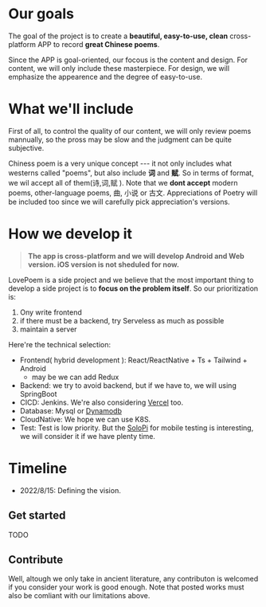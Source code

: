 # Our goals

The goal of the project is to create a **beautiful, easy-to-use, clean** cross-platform APP to record **great Chinese poems**. 

Since the APP is goal-oriented, our focous is the content and design. For content, we will only include these masterpiece. For design, we will emphasize the appearence and the degree of easy-to-use.





# What we'll include

First of all, to control the quality of our content, we will only review poems mannually, so the pross may be  slow and the judgment can be quite subjective. 

Chiness poem is a very unique concept --- it not only includes what westerns called "poems", but also include **词** and **赋**. So in terms of format, we wil accept all of them(诗,词,赋 ). Note that we **dont accept** modern poems, other-language poems, 曲, 小说 or 古文. Appreciations of Poetry will be included too since we will carefully pick appreciation's versions.

# How we develop it

> **The app is cross-platform and we will develop Android and Web version. iOS version is not sheduled for now.**

LovePoem is a side project and we believe that the most important thing to develop a side project is to **focus on the problem itself**. So our prioritization is:

1. Ony write frontend
2. if there must be a backend, try Serveless as much as possible
3. maintain a server



Here're the technical selection:

* Frontend( hybrid development ): React/ReactNative + Ts + Tailwind + Android
  * may be we can add Redux
* Backend: we try to avoid backend, but if we have to, we will using SpringBoot
* CICD: Jenkins. We're also considering [Vercel](https://vercel.com/) too.
* Database: Mysql or [Dynamodb](https://aws.amazon.com/cn/dynamodb)
* CloudNative: We hope we can use K8S.
* Test: Test is low priority. But the [SoloPi](https://github.com/alipay/SoloPi) for mobile testing is interesting, we will consider it if we have plenty time.





# Timeline

* 2022/8/15: Defining the vision.



## Get started

TODO

## Contribute

Well, altough we only take in ancient literature, any contributon is welcomed if you consider your work is good enough. Note that posted works must also be comliant with our limitations above.
